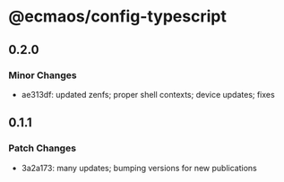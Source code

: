 # @ecmaos/config-typescript

## 0.2.0

### Minor Changes

- ae313df: updated zenfs; proper shell contexts; device updates; fixes

## 0.1.1

### Patch Changes

- 3a2a173: many updates; bumping versions for new publications
